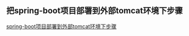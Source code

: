 ## 把spring-boot项目部署到外部tomcat环境下步骤

[spring-boot项目部署到外部tomcat环境下步骤](../docs/把spring-boot项目部署到外部tomcat环境下.md)